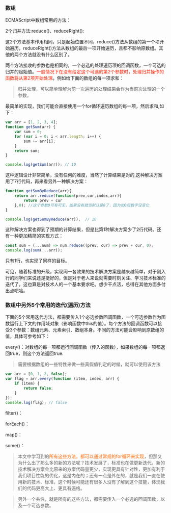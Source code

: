 ### 数组

ECMAScript中数组常用的方法：

2个归并方法:reduce()、reduceRight():

这2个方法基本作用相同，只是起始位置不同，reduce()方法从数组的第一个项开始遍历，reduceRight()方法从数组的最后一项开始遍历，且都不影响原数组。其他的两个方法就没有什么区别了。

两个方法接收的参数也是相同的，一个必选的处理遍历项的回调函数，一个可选的归并的起始值。<font color="#f20">一般情况下在没有给定这个可选的第2个参数时，处理归并操作的函数将从第2项开始处理</font>。例如给下面的数组的每一项求和：

> 归并处理，可以简单理解为前一次遍历的处理结果会作为当前次处理的一个参数。

最简单的实现，我们可能会直接使用一个for循环遍历数组的每一项，然后求和,如下：

```javascript
var arr = [1, 2, 3, 4];
function getSum(arr) {
    var sum = 0;
    for (var i = 0; i < arr.length; i++) {
        sum += arr[i];
    }
    return sum;
}

console.log(getSum(arr)); // 10
```

这种逻辑设计非常简单，没有任何的难度，当然了计算结果是对的,这种解决方案用了7行代码，再来看另外一种解决方案：

```javascript
function getSumByReduce(arr){
    return arr.reduce(function(prev,cur,index,arr){
        return prev + cur
    },0); //这个参数0可有可无，如果没有就当默认是0了，因为加0后数字没变化
}

console.log(getSumByReduce(arr));  // 10
```

这种解决方案也得到了预期的计算结果，但是比第1种解决方案少了2行代码。还有一种更加精简的实现方式：

```javascript
const sum = (...num) => num.reduce((prev, cur) => prev + cur, 0);
console.log(sum(...arr));
```

只有1行，也实现了同样的目标。

可见，随着标准的升级，实现同一各效果的技术解决方案是越来越简单，对于刚入行的同学们来说还是挺好的，但是对于老人来说就需要时刻关注、学习技术标准的迭代了。这也算是对技术人的一个基本要求吧。想少干点活，总得在其他方面多付出点吧哈。

### 数组中另外5个常用的迭代(遍历)方法

下面的5个常用迭代方法，都需要传入1个必选参数回调函数，一个可选参数作为函数运行上下文的作用域对象（影响函数中this的值）。每个方法的回调函数可以接受3个参数：数组元素、元素索引、数组本身。不同的方法可能会影响到原数组的值，具体可参考如下：

every()：对数组的每一项都运行回调函数（传入的函数），如果数组的每一项都返回true，则这个方法返回true.

> 需要根据数组的一些特性来做一些真假值判定的时候，就可以使用该方法

```javascript
var arr = [0, 1, 2, false];
var flag = arr.every(function (item, index, arr) {
    if (item) {
        return false;
    }
});
console.log(flag); // false
```

filter()：

forEach()：

map()：

some()：

> 本文中学习到的<font color="#f60">所有这些方法，都可以通过常规的for循环来实现</font>，但那又为什么出了那么多的新的方法呢？技术发展了，标准也在做更新迭代，新的技术解决方案会比原来的方案代码量更少，实现更具有针对性，更加有利于我们项目性能的优化，这是内在的；还有一点是外在的，就是我们一直在使用新的技术、标准，这个时候可能还有很多人没有了解到这个技能，体现我们的代码更高大上、更具有逼格。

> 另外一个共性，就是所有的这些方法，都需要传入一个必选的回调函数，以及一个可选参数。